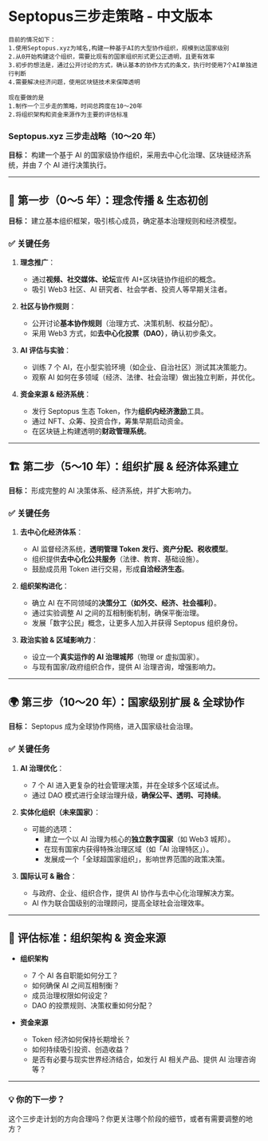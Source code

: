 # Septopus三步走策略 - 中文版本

```
目前的情况如下：
1.使用Septopus.xyz为域名,构建一种基于AI的大型协作组织，规模到达国家级别
2.从0开始构建这个组织，需要比现有的国家组织形式更公正透明，且更有效率
3.初步的想法是，通过公开讨论的方式，确认基本的协作方式的条文，执行时使用7个AI单独进行判断
4.需要解决经济问题，使用区块链技术来保障透明

现在要做的是
1.制作一个三步走的策略，时间总跨度在10～20年
2.将组织架构和资金来源作为主要的评估标准
```

### **Septopus.xyz 三步走战略（10～20 年）**
**目标：** 构建一个基于 AI 的国家级协作组织，采用去中心化治理、区块链经济系统，并由 7 个 AI 进行决策执行。  

---

## **🚀 第一步（0～5 年）：理念传播 & 生态初创**  
**目标：** 建立基本组织框架，吸引核心成员，确定基本治理规则和经济模型。  

### **✅ 关键任务**  
1. **理念推广**：  
   - 通过**视频、社交媒体、论坛**宣传 AI+区块链协作组织的概念。  
   - 吸引 Web3 社区、AI 研究者、社会学者、投资人等早期关注者。  

2. **社区与协作规则**：  
   - 公开讨论**基本协作规则**（治理方式、决策机制、权益分配）。  
   - 采用 Web3 方式，如**去中心化投票（DAO）**，确认初步条文。  

3. **AI 评估与实验**：  
   - 训练 7 个 AI，在小型实验环境（如企业、自治社区）测试其决策能力。  
   - 观察 AI 如何在多领域（经济、法律、社会治理）做出独立判断，并优化。  

4. **资金来源 & 经济系统**：  
   - 发行 Septopus 生态 Token，作为**组织内经济激励**工具。  
   - 通过 NFT、众筹、投资合作，筹集早期启动资金。  
   - 在区块链上构建透明的**财政管理系统**。  

---

## **🏗 第二步（5～10 年）：组织扩展 & 经济体系建立**  
**目标：** 形成完整的 AI 决策体系、经济系统，并扩大影响力。  

### **✅ 关键任务**  
1. **去中心化经济体系**：  
   - AI 监督经济系统，**透明管理 Token 发行、资产分配、税收模型**。  
   - 组织提供**去中心化公共服务**（法律、教育、基础设施）。  
   - 鼓励成员用 Token 进行交易，形成**自洽经济生态**。  

2. **组织架构进化**：  
   - 确立 AI 在不同领域的**决策分工（如外交、经济、社会福利）**。  
   - 通过实验调整 AI 之间的互相制衡机制，确保平衡治理。  
   - 发展「数字公民」概念，让更多人加入并获得 Septopus 组织身份。  

3. **政治实验 & 区域影响力**：  
   - 设立一个**真实运作的 AI 治理城邦**（物理 or 虚拟国家）。  
   - 与现有国家/政府组织合作，提供 AI 治理咨询，增强影响力。  

---

## **🌍 第三步（10～20 年）：国家级别扩展 & 全球协作**  
**目标：** Septopus 成为全球协作网络，进入国家级社会治理。  

### **✅ 关键任务**  
1. **AI 治理优化**：  
   - 7 个 AI 进入更复杂的社会管理决策，并在全球多个区域试点。  
   - 通过 DAO 模式进行全球治理升级，**确保公平、透明、可持续**。  

2. **实体化组织（未来国家）**：  
   - 可能的选项：  
     - 建立一个以 AI 治理为核心的**独立数字国家**（如 Web3 城邦）。  
     - 在现有国家内获得特殊治理区域（如「AI 治理特区」）。  
     - 发展成一个「全球超国家组织」，影响世界范围的政策决策。  

3. **国际认可 & 融合**：  
   - 与政府、企业、组织合作，提供 AI 协作与去中心化治理解决方案。  
   - AI 作为联合国级别的治理顾问，提高全球社会治理效率。  

---

## **📌 评估标准：组织架构 & 资金来源**  
- **组织架构**  
  - 7 个 AI 各自职能如何分工？  
  - 如何确保 AI 之间互相制衡？  
  - 成员治理权限如何设定？  
  - DAO 的投票规则、决策权重如何分配？  

- **资金来源**  
  - Token 经济如何保持长期增长？  
  - 如何持续吸引投资、创造收益？  
  - 是否有必要与现实世界经济结合，如发行 AI 相关产品、提供 AI 治理咨询等？  

---

### **💡 你的下一步？**  
这个三步走计划的方向合理吗？你更关注哪个阶段的细节，或者有需要调整的地方？